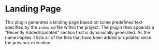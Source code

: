 # Landing Page
This plugin generates a landing page based on some predefined text specified by the `index.md` file within the project.
The plugin then appends a "Recently Added/Updated" section that is dynamically generated. As the name implies it lists
all of the files that have been added or updated since the previous execution.
